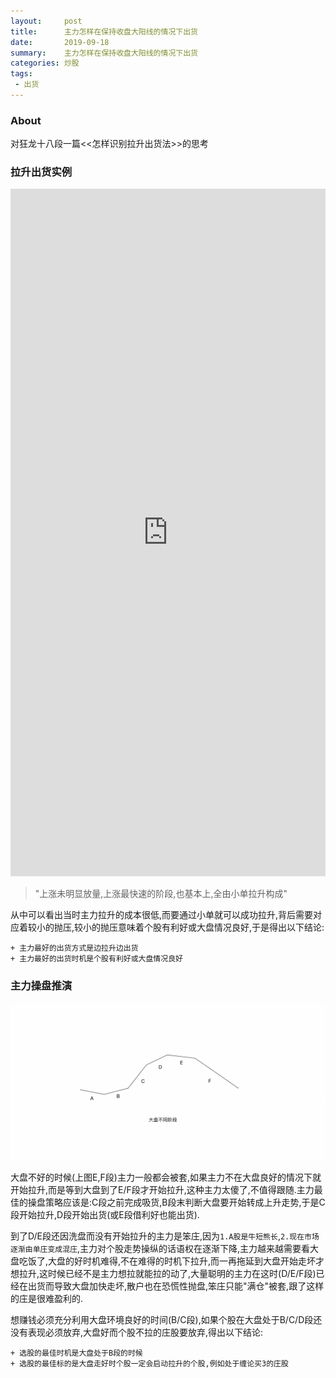 ```yaml
---
layout:     post
title:      主力怎样在保持收盘大阳线的情况下出货
date:       2019-09-18
summary:    主力怎样在保持收盘大阳线的情况下出货
categories: 炒股
tags:
 - 出货
---
```


### About

对狂龙十八段一篇<<怎样识别拉升出货法>>的思考

### 拉升出货实例

<embed src="https://drive.google.com/viewerng/viewer?embedded=true&url=https://raw.githubusercontent.com/3xp10it/pic/master/怎样识别拉升出货法.pdf" width="100%" height="1100">

>"上涨未明显放量,上涨最快速的阶段,也基本上,全由小单拉升构成"

从中可以看出当时主力拉升的成本很低,而要通过小单就可以成功拉升,背后需要对应着较小的抛压,较小的抛压意味着个股有利好或大盘情况良好,于是得出以下结论:

```
+ 主力最好的出货方式是边拉升边出货
+ 主力最好的出货时机是个股有利好或大盘情况良好
```

### 主力操盘推演

![大盘不同阶段][1]

大盘不好的时候(上图E,F段)主力一般都会被套,如果主力不在大盘良好的情况下就开始拉升,而是等到大盘到了E/F段才开始拉升,这种主力太傻了,不值得跟随.主力最佳的操盘策略应该是:C段之前完成吸货,B段末判断大盘要开始转成上升走势,于是C段开始拉升,D段开始出货(或E段借利好也能出货).

到了D/E段还因洗盘而没有开始拉升的主力是笨庄,因为`1.A股是牛短熊长`,`2.现在市场逐渐由单庄变成混庄`,主力对个股走势操纵的话语权在逐渐下降,主力越来越需要看大盘吃饭了,大盘的好时机难得,不在难得的时机下拉升,而一再拖延到大盘开始走坏才想拉升,这时候已经不是主力想拉就能拉的动了,大量聪明的主力在这时(D/E/F段)已经在出货而导致大盘加快走坏,散户也在恐慌性抛盘,笨庄只能"满仓"被套,跟了这样的庄是很难盈利的.

想赚钱必须充分利用大盘环境良好的时间(B/C段),如果个股在大盘处于B/C/D段还没有表现必须放弃,大盘好而个股不拉的庄股要放弃,得出以下结论:

```
+ 选股的最佳时机是大盘处于B段的时候
+ 选股的最佳标的是大盘走好时个股一定会启动拉升的个股,例如处于缠论买3的庄股
```

[1]: https://raw.githubusercontent.com/3xp10it/pic/master/dapanjieduan.png
